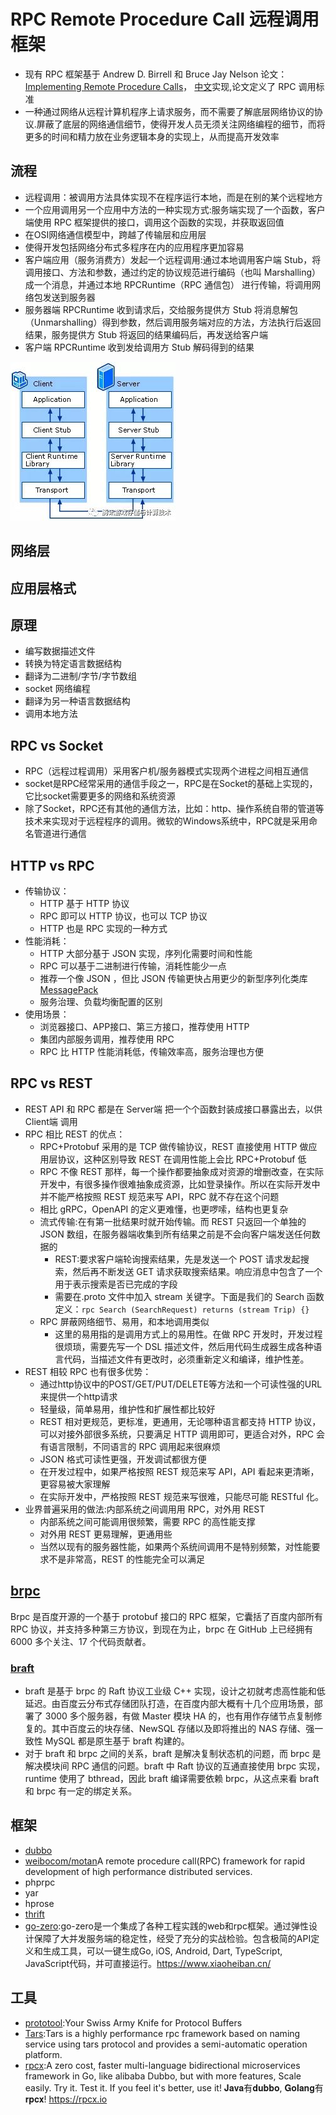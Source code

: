# RPC Remote Procedure Call 远程调用框架

* 现有 RPC 框架基于 Andrew D. Birrell 和 Bruce Jay Nelson 论文：[Implementing Remote Procedure Calls](http://www.cs.cmu.edu/~dga/15-712/F07/papers/birrell842.pdf)， [中文](https://www.jianshu.com/p/91be39f72c74)实现,论文定义了 RPC 调用标准
* 一种通过网络从远程计算机程序上请求服务，而不需要了解底层网络协议的协议.屏蔽了底层的网络通信细节，使得开发人员无须关注网络编程的细节，而将更多的时间和精力放在业务逻辑本身的实现上，从而提高开发效率

## 流程

* 远程调用：被调用方法具体实现不在程序运行本地，而是在别的某个远程地方
* 一个应用调用另一个应用中方法的一种实现方式:服务端实现了一个函数，客户端使用 RPC 框架提供的接口，调用这个函数的实现，并获取返回值
* 在OSI网络通信模型中，跨越了传输层和应用层
* 使得开发包括网络分布式多程序在内的应用程序更加容易
* 客户端应用（服务消费方）发起一个远程调用:通过本地调用客户端 Stub，将调用接口、方法和参数，通过约定的协议规范进行编码（也叫 Marshalling）成一个消息，并通过本地 RPCRuntime（RPC 通信包） 进行传输，将调用网络包发送到服务器
* 服务器端 RPCRuntime 收到请求后，交给服务提供方 Stub 将消息解包（Unmarshalling）得到参数，然后调用服务端对应的方法，方法执行后返回结果，服务提供方 Stub 将返回的结果编码后，再发送给客户端
* 客户端 RPCRuntime 收到发给调用方 Stub 解码得到的结果

![RPC 调用过程](../_static/How_rpc_works.jpeg "Optional title")

## 网络层

## 应用层格式

## 原理

* 编写数据描述文件
* 转换为特定语言数据结构
* 翻译为二进制/字节/字节数组
* socket 网络编程
* 翻译为另一种语言数据结构
* 调用本地方法

## RPC vs Socket

* RPC（远程过程调用）采用客户机/服务器模式实现两个进程之间相互通信
* socket是RPC经常采用的通信手段之一，RPC是在Socket的基础上实现的，它比socket需要更多的网络和系统资源
* 除了Socket，RPC还有其他的通信方法，比如：http、操作系统自带的管道等技术来实现对于远程程序的调用。微软的Windows系统中，RPC就是采用命名管道进行通信

## HTTP vs RPC

* 传输协议：
  - HTTP 基于 HTTP 协议
  - RPC 即可以 HTTP 协议，也可以 TCP 协议
  - HTTP 也是 RPC 实现的一种方式
* 性能消耗：
  - HTTP 大部分基于 JSON 实现，序列化需要时间和性能
  - RPC 可以基于二进制进行传输，消耗性能少一点
  - 推荐一个像 JSON ，但比 JSON 传输更快占用更少的新型序列化类库 [MessagePack](https://msgpack.org/)
  - 服务治理、负载均衡配置的区别
* 使用场景：
  - 浏览器接口、APP接口、第三方接口，推荐使用 HTTP
  - 集团内部服务调用，推荐使用 RPC
  - RPC 比 HTTP 性能消耗低，传输效率高，服务治理也方便

## RPC vs REST

* REST API 和 RPC 都是在 Server端 把一个个函数封装成接口暴露出去，以供 Client端 调用
* RPC 相比 REST 的优点：
  - RPC+Protobuf 采用的是 TCP 做传输协议，REST 直接使用 HTTP 做应用层协议，这种区别导致 REST 在调用性能上会比 RPC+Protobuf 低
  - RPC 不像 REST 那样，每一个操作都要抽象成对资源的增删改查，在实际开发中，有很多操作很难抽象成资源，比如登录操作。所以在实际开发中并不能严格按照 REST 规范来写 API，RPC 就不存在这个问题
  - 相比 gRPC，OpenAPI 的定义更难懂，也更啰嗦，结构也更复杂
  - 流式传输:在有第一批结果时就开始传输。而 REST 只返回一个单独的 JSON 数组，在服务器端收集到所有结果之前是不会向客户端发送任何数据的
    + REST:要求客户端轮询搜索结果，先是发送一个 POST 请求发起搜索，然后再不断发送 GET 请求获取搜索结果。响应消息中包含了一个用于表示搜索是否已完成的字段
    + 需要在.proto 文件中加入 stream 关键字。下面是我们的 Search 函数定义：`rpc Search (SearchRequest) returns (stream Trip) {}`
  - RPC 屏蔽网络细节、易用，和本地调用类似
    + 这里的易用指的是调用方式上的易用性。在做 RPC 开发时，开发过程很烦琐，需要先写一个 DSL 描述文件，然后用代码生成器生成各种语言代码，当描述文件有更改时，必须重新定义和编译，维护性差。
* REST 相较 RPC 也有很多优势：
  - 通过http协议中的POST/GET/PUT/DELETE等方法和一个可读性强的URL来提供一个http请求
  - 轻量级，简单易用，维护性和扩展性都比较好
  - REST 相对更规范，更标准，更通用，无论哪种语言都支持 HTTP 协议，可以对接外部很多系统，只要满足 HTTP 调用即可，更适合对外，RPC 会有语言限制，不同语言的 RPC 调用起来很麻烦
  - JSON 格式可读性更强，开发调试都很方便
  - 在开发过程中，如果严格按照 REST 规范来写 API，API 看起来更清晰，更容易被大家理解
  - 在实际开发中，严格按照 REST 规范来写很难，只能尽可能 RESTful 化。
* 业界普遍采用的做法:内部系统之间调用用 RPC，对外用 REST
  - 内部系统之间可能调用很频繁，需要 RPC 的高性能支撑
  - 对外用 REST 更易理解，更通用些
  - 当然以现有的服务器性能，如果两个系统间调用不是特别频繁，对性能要求不是非常高，REST 的性能完全可以满足

## [brpc](https://github.com/brpc/brpc)

Brpc 是百度开源的一个基于 protobuf 接口的 RPC 框架，它囊括了百度内部所有 RPC 协议，并支持多种第三方协议，到现在为止，brpc 在 GitHub 上已经拥有 6000 多个关注、17 个代码贡献者。

### [braft](link)

* braft 是基于 brpc 的 Raft 协议工业级 C++ 实现，设计之初就考虑高性能和低延迟。由百度云分布式存储团队打造，在百度内部大概有十几个应用场景，部署了 3000 多个服务器，有做 Master 模块 HA 的，也有用作存储节点复制修复的。其中百度云的块存储、NewSQL 存储以及即将推出的 NAS 存储、强一致性 MySQL 都是原生基于 braft 构建的。
* 对于 braft 和 brpc 之间的关系，braft 是解决复制状态机的问题，而 brpc 是解决模块间 RPC 通信的问题。braft 中 Raft 协议的互通直接使用 brpc 实现，runtime 使用了 bthread，因此 braft 编译需要依赖 brpc，从这点来看 braft 和 brpc 有一定的绑定关系。

## 框架

* [dubbo](../Back_end/Java/Dubbo.md)
* [weibocom/motan](https://github.com/weibocom/motan)A remote procedure call(RPC) framework for rapid development of high performance distributed services.
* phprpc
* yar
* hprose
* [thrift](./Thrift.md)
* [go-zero](https://github.com/tal-tech/go-zero):go-zero是一个集成了各种工程实践的web和rpc框架。通过弹性设计保障了大并发服务端的稳定性，经受了充分的实战检验。包含极简的API定义和生成工具，可以一键生成Go, iOS, Android, Dart, TypeScript, JavaScript代码，并可直接运行。<https://www.xiaoheiban.cn/>

## 工具

* [prototool](https://github.com/uber/prototool):Your Swiss Army Knife for Protocol Buffers
* [Tars](https://github.com/Tencent/Tars):Tars is a highly performance rpc framework based on naming service using tars protocol and provides a semi-automatic operation platform.
* [rpcx](https://github.com/smallnest/rpcx):A zero cost, faster multi-language bidirectional microservices framework in Go, like alibaba Dubbo, but with more features, Scale easily. Try it. Test it. If you feel it's better, use it! 𝐉𝐚𝐯𝐚有𝐝𝐮𝐛𝐛𝐨, 𝐆𝐨𝐥𝐚𝐧𝐠有𝐫𝐩𝐜𝐱! <https://rpcx.io>
